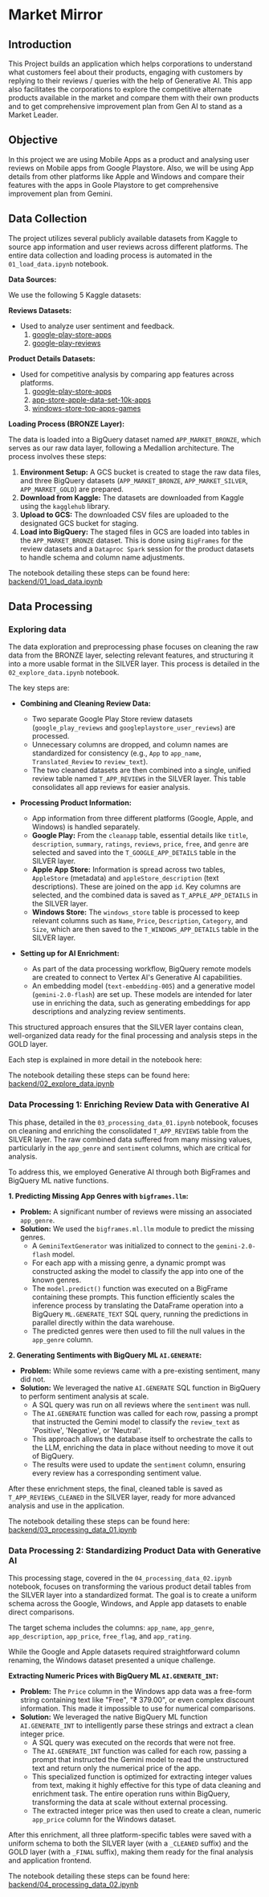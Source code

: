 # Market Mirror

## Introduction

This Project builds an application which helps corporations to understand what customers feel about their products, engaging with customers by replying to their reviews / queries with the help of Generative AI. This app also facilitates the corporations to explore the competitive alternate products available in the market and compare them with their own products and to get comprehensive improvement plan from Gen AI to stand as a Market Leader.

## Objective

In this project we are using Mobile Apps as a product and analysing user reviews on Mobile apps from Google Playstore. Also, we will be using App details from other platforms like Apple and Windows and compare their features with the apps in Goole Playstore to get comprehensive improvement plan from Gemini.

## Data Collection

The project utilizes several publicly available datasets from Kaggle to source app information and user reviews across different platforms. The entire data collection and loading process is automated in the `01_load_data.ipynb` notebook.

**Data Sources:**

We use the following 5 Kaggle datasets:

**Reviews Datasets:**
*   Used to analyze user sentiment and feedback.
    1.  [google-play-store-apps](https://www.kaggle.com/datasets/lava18/google-play-store-apps)
    2.  [google-play-reviews](https://www.kaggle.com/datasets/marianna13/google-play-reviews)

**Product Details Datasets:**
*   Used for competitive analysis by comparing app features across platforms.
    1.  [google-play-store-apps](https://www.kaggle.com/datasets/maryamsayagh1/google-play-store-apps)
    2.  [app-store-apple-data-set-10k-apps](https://www.kaggle.com/datasets/ramamet4/app-store-apple-data-set-10k-apps)
    3.  [windows-store-top-apps-games](https://www.kaggle.com/datasets/quadeer15sh/windows-store-top-apps-games)

**Loading Process (BRONZE Layer):**

The data is loaded into a BigQuery dataset named `APP_MARKET_BRONZE`, which serves as our raw data layer, following a Medallion architecture. The process involves these steps:

1.  **Environment Setup:** A GCS bucket is created to stage the raw data files, and three BigQuery datasets (`APP_MARKET_BRONZE`, `APP_MARKET_SILVER`, `APP_MARKET_GOLD`) are prepared.
2.  **Download from Kaggle:** The datasets are downloaded from Kaggle using the `kagglehub` library.
3.  **Upload to GCS:** The downloaded CSV files are uploaded to the designated GCS bucket for staging.
4.  **Load into BigQuery:** The staged files in GCS are loaded into tables in the `APP_MARKET_BRONZE` dataset. This is done using `BigFrames` for the review datasets and a `Dataproc Spark` session for the product datasets to handle schema and column name adjustments.

The notebook detailing these steps can be found here:
[backend/01_load_data.ipynb](https://github.com/smvinodkumar910/market-mirror/blob/main/backend/01_load_data.ipynb)

## Data Processing

### Exploring data

The data exploration and preprocessing phase focuses on cleaning the raw data from the BRONZE layer, selecting relevant features, and structuring it into a more usable format in the SILVER layer. This process is detailed in the `02_explore_data.ipynb` notebook.

The key steps are:

*   **Combining and Cleaning Review Data:**
    *   Two separate Google Play Store review datasets (`google_play_reviews` and `googleplaystore_user_reviews`) are processed.
    *   Unnecessary columns are dropped, and column names are standardized for consistency (e.g., `App` to `app_name`, `Translated_Review` to `review_text`).
    *   The two cleaned datasets are then combined into a single, unified review table named `T_APP_REVIEWS` in the SILVER layer. This table consolidates all app reviews for easier analysis.

*   **Processing Product Information:**
    *   App information from three different platforms (Google, Apple, and Windows) is handled separately.
    *   **Google Play:** From the `cleanapp` table, essential details like `title`, `description`, `summary`, `ratings`, `reviews`, `price`, `free`, and `genre` are selected and saved into the `T_GOOGLE_APP_DETAILS` table in the SILVER layer.
    *   **Apple App Store:** Information is spread across two tables, `AppleStore` (metadata) and `appleStore_description` (text descriptions). These are joined on the app `id`. Key columns are selected, and the combined data is saved as `T_APPLE_APP_DETAILS` in the SILVER layer.
    *   **Windows Store:** The `windows_store` table is processed to keep relevant columns such as `Name`, `Price`, `Description`, `Category`, and `Size`, which are then saved to the `T_WINDOWS_APP_DETAILS` table in the SILVER layer.

*   **Setting up for AI Enrichment:**
    *   As part of the data processing workflow, BigQuery remote models are created to connect to Vertex AI's Generative AI capabilities.
    *   An embedding model (`text-embedding-005`) and a generative model (`gemini-2.0-flash`) are set up. These models are intended for later use in enriching the data, such as generating embeddings for app descriptions and analyzing review sentiments.

This structured approach ensures that the SILVER layer contains clean, well-organized data ready for the final processing and analysis steps in the GOLD layer.

Each step is explained in more detail in the notebook here:

The notebook detailing these steps can be found here:
[backend/02_explore_data.ipynb](https://github.com/smvinodkumar910/market-mirror/blob/main/backend/02_explore_data.ipynb)

### Data Processing 1: Enriching Review Data with Generative AI

This phase, detailed in the `03_processing_data_01.ipynb` notebook, focuses on cleaning and enriching the consolidated `T_APP_REVIEWS` table from the SILVER layer. The raw combined data suffered from many missing values, particularly in the `app_genre` and `sentiment` columns, which are critical for analysis.

To address this, we employed Generative AI through both BigFrames and BigQuery ML native functions.

**1. Predicting Missing App Genres with `bigframes.llm`:**

*   **Problem:** A significant number of reviews were missing an associated `app_genre`.
*   **Solution:** We used the `bigframes.ml.llm` module to predict the missing genres.
    *   A `GeminiTextGenerator` was initialized to connect to the `gemini-2.0-flash` model.
    *   For each app with a missing genre, a dynamic prompt was constructed asking the model to classify the app into one of the known genres.
    *   The `model.predict()` function was executed on a BigFrame containing these prompts. This function efficiently scales the inference process by translating the DataFrame operation into a BigQuery `ML.GENERATE_TEXT` SQL query, running the predictions in parallel directly within the data warehouse.
    *   The predicted genres were then used to fill the null values in the `app_genre` column.

**2. Generating Sentiments with BigQuery ML `AI.GENERATE`:**

*   **Problem:** While some reviews came with a pre-existing sentiment, many did not.
*   **Solution:** We leveraged the native `AI.GENERATE` SQL function in BigQuery to perform sentiment analysis at scale.
    *   A SQL query was run on all reviews where the `sentiment` was null.
    *   The `AI.GENERATE` function was called for each row, passing a prompt that instructed the Gemini model to classify the `review_text` as 'Positive', 'Negative', or 'Neutral'.
    *   This approach allows the database itself to orchestrate the calls to the LLM, enriching the data in place without needing to move it out of BigQuery.
    *   The results were used to update the `sentiment` column, ensuring every review has a corresponding sentiment value.

After these enrichment steps, the final, cleaned table is saved as `T_APP_REVIEWS_CLEANED` in the SILVER layer, ready for more advanced analysis and use in the application.

The notebook detailing these steps can be found here:
[backend/03_processing_data_01.ipynb](https://github.com/smvinodkumar910/market-mirror/blob/main/backend/03_processing_data_01.ipynb)

### Data Processing 2: Standardizing Product Data with Generative AI

This processing stage, covered in the `04_processing_data_02.ipynb` notebook, focuses on transforming the various product detail tables from the SILVER layer into a standardized format. The goal is to create a uniform schema across the Google, Windows, and Apple app datasets to enable direct comparisons.

The target schema includes the columns: `app_name`, `app_genre`, `app_description`, `app_price`, `free_flag`, and `app_rating`.

While the Google and Apple datasets required straightforward column renaming, the Windows dataset presented a unique challenge.

**Extracting Numeric Prices with BigQuery ML `AI.GENERATE_INT`:**

*   **Problem:** The `Price` column in the Windows app data was a free-form string containing text like "Free", "₹ 379.00", or even complex discount information. This made it impossible to use for numerical comparisons.
*   **Solution:** We leveraged the native BigQuery ML function `AI.GENERATE_INT` to intelligently parse these strings and extract a clean integer price.
    *   A SQL query was executed on the records that were not free.
    *   The `AI.GENERATE_INT` function was called for each row, passing a prompt that instructed the Gemini model to read the unstructured text and return only the numerical price of the app.
    *   This specialized function is optimized for extracting integer values from text, making it highly effective for this type of data cleaning and enrichment task. The entire operation runs within BigQuery, transforming the data at scale without external processing.
    *   The extracted integer price was then used to create a clean, numeric `app_price` column for the Windows dataset.

After this enrichment, all three platform-specific tables were saved with a uniform schema to both the SILVER layer (with a `_CLEANED` suffix) and the GOLD layer (with a `_FINAL` suffix), making them ready for the final analysis and application frontend.

The notebook detailing these steps can be found here:
[backend/04_processing_data_02.ipynb](https://github.com/smvinodkumar910/market-mirror/blob/main/backend/04_processing_data_02.ipynb)